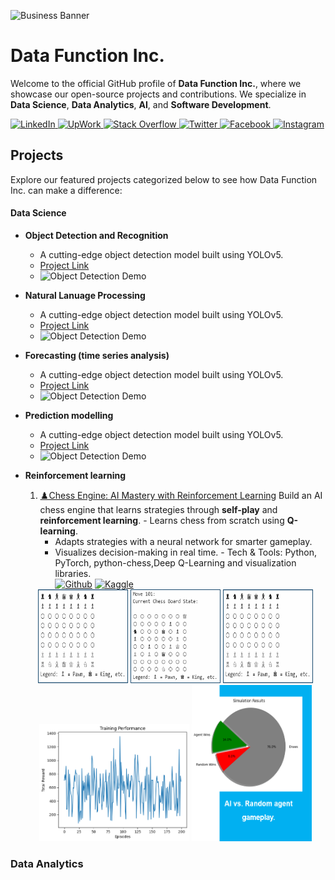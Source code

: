 ![Business Banner](https://avatars.githubusercontent.com/u/190579209?s=200&v=4)

# Data Function Inc.

<!-- ![Business Banner](https://avatars.githubusercontent.com/u/190579209?s=200&v=4) -->

Welcome to the official GitHub profile of **Data Function Inc.**, where we showcase our open-source projects and contributions. We specialize in **Data Science**, **Data Analytics**, **AI**, and **Software Development**.

<div>
<a href="https://ca.linkedin.com/company/datafunction">
  <img src="https://img.shields.io/badge/Linkedin-0077b5?style=flat&logo=linkedin" alt="LinkedIn" />
</a>
<a href="https://www.upwork.com/agencies/datafunction/">
  <img src="https://img.shields.io/badge/Upwork-494949?style=flat&logo=upwork" alt="UpWork" />
</a>
<a href="https://stackoverflow.com/users/11837259/ahmed-fathy">
  <img src="https://img.shields.io/badge/Stack Overflow-f48024?style=flat&logo=stackoverflow&logoColor=white" alt="Stack Overflow" />
</a>
<a href="https://twitter.com/DataFunctionInc">
  <img src="https://img.shields.io/badge/Twitter-1DA1F2?style=flat&logo=twitter&logoColor=white" alt="Twitter" />
</a>
<a href="https://www.facebook.com/datafunction.ca">
  <img src="https://img.shields.io/badge/Facebook-1877F2?style=flat&logo=facebook&logoColor=white" alt="Facebook" />
</a>
<a href="https://www.instagram.com/datafunction.ca/">
  <img src="https://img.shields.io/badge/Instagram-E4405F?style=flat&logo=instagram&logoColor=white" alt="Instagram" />
</a>
</div>

## Projects

Explore our featured projects categorized below to see how Data Function Inc. can make a difference:

#### Data Science

- **Object Detection and Recognition**

  - A cutting-edge object detection model built using YOLOv5.
  - [Project Link](#)
  - ![Object Detection Demo](#)

- **Natural Lanuage Processing**

  - A cutting-edge object detection model built using YOLOv5.
  - [Project Link](#)
  - ![Object Detection Demo](#)

- **Forecasting (time series analysis)**

  - A cutting-edge object detection model built using YOLOv5.
  - [Project Link](#)
  - ![Object Detection Demo](#)

- **Prediction modelling**

  - A cutting-edge object detection model built using YOLOv5.
  - [Project Link](#)
  - ![Object Detection Demo](#)

- **Reinforcement learning**

  1. [♟️Chess Engine: AI Mastery with Reinforcement Learning](proj1/README.md)
     Build an AI chess engine that learns strategies through **self-play** and **reinforcement learning**. - Learns chess from scratch using **Q-learning**.  
      - Adapts strategies with a neural network for smarter gameplay.  
      - Visualizes decision-making in real time. - Tech & Tools: Python, PyTorch, python-chess,Deep Q-Learning and visualization libraries.
        <div >
        <a href="https://github.com/DataFunctionInc/chess-engine"><img src="https://img.shields.io/badge/GitHub-100000?style=flat&logo=github&logoColor=white" alt="Github" /></a>
        <a href="https://www.kaggle.com"><img src="https://img.shields.io/badge/Kaggle-20BEFF?style=flat&logo=kaggle&logoColor=white" alt="Kaggle" /></a>
        </div>
    <div align="center">
    <span>
    <img src="assets/data-science/reinforcement-learning/chess-engine/initial state.png" alt="Logo" width="30%" height="150">
    <span>
    <span>
    <img src="assets/data-science/reinforcement-learning/chess-engine/Move 101.png" alt="Logo" width="30%" height="150">
    <span>
    <span>
    <img src="assets/data-science/reinforcement-learning/chess-engine/initial state.png" alt="Logo" width="30%" height="150">
    <span>  
    </div>

    <div align="center">
    <span>
    <img src="assets/data-science/reinforcement-learning/chess-engine/train test.png" alt="Logo" width="50%" >
    <span>
    <span>
    <img src="assets/data-science/reinforcement-learning/chess-engine/results-ai-vs-random-agent.png" alt="Logo" width="40%"  height="250">
    <span>  
    </div>

### Data Analytics
<!-- 
- **Power BI Dashboard**
  - A comprehensive Power BI dashboard analyzing company sales data.
  - [Project Link](#)
  - Visuals: ![Power BI Dashboard](#)

### Frontend

- **React-based Cineplex App**
  - A movie theater app built with React and Redux.
  - [Project Link](#)
  - Demo: [Cineplex Demo](#)

### Backend

- **Django REST API**
  - REST API developed using Django for a movie booking system.
  - [Project Link](#)
  - Demo: [API Documentation](#)

### Mobile App Development

- **React Native App**
  - A cross-platform mobile app built with React Native.
  - [Project Link](#)
  - Demo: [App Demo](#)

## 🔗 Links

- [Data Function Inc. Website](https://www.datafunction.ca)
- [Dawood's Data Science Portfolio](#)

## 🤝 Contribute

We welcome contributions to our projects! Check out our **issues** for open tasks and feel free to submit your pull requests. -->
